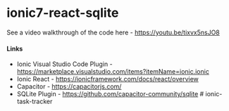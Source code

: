 # ionic7-react-sqlite


See a video walkthrough of the code here - https://youtu.be/tixvx5nsJO8

#### Links
- Ionic Visual Studio Code Plugin - https://marketplace.visualstudio.com/items?itemName=ionic.ionic
- Ionic React - https://ionicframework.com/docs/react/overview
- Capacitor - https://capacitorjs.com/
- SQLite Plugin - https://github.com/capacitor-community/sqlite
#   i o n i c - t a s k - t r a c k e r  
 